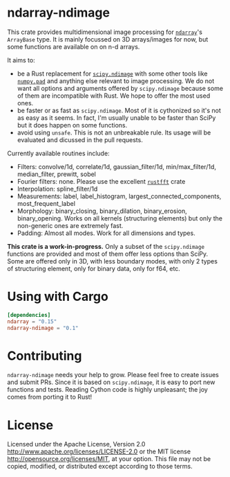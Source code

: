ndarray-ndimage
=============

This crate provides multidimensional image processing for [`ndarray`]'s `ArrayBase` type. It is mainly focussed on 3D arrays/images for now, but some functions are available on on n-d arrays.

It aims to:
- be a Rust replacement for [`scipy.ndimage`] with some other tools like [`numpy.pad`] and anything else relevant to image processing. We do not want all options and arguments offered by `scipy.ndimage` because some of them are incompatible with Rust. We hope to offer the most used ones.
- be faster or as fast as `scipy.ndimage`. Most of it is cythonized so it's not as easy as it seems. In fact, I'm usually unable to be faster than SciPy but it does happen on some functions.
- avoid using `unsafe`. This is not an unbreakable rule. Its usage will be evaluated and dicussed in the pull requests.

Currently available routines include:
- Filters: convolve/1d, correlate/1d, gaussian_filter/1d, min/max_filter/1d, median_filter, prewitt, sobel
- Fourier filters: none. Please use the excellent [`rustfft`] crate
- Interpolation: spline_filter/1d
- Measurements: label, label_histogram, largest_connected_components, most_frequent_label
- Morphology: binary_closing, binary_dilation, binary_erosion, binary_opening. Works on all kernels (structuring elements) but only the non-generic ones are extremely fast.
- Padding: Almost all modes. Work for all dimensions and types.

**This crate is a work-in-progress.** Only a subset of the `scipy.ndimage` functions are provided and most of them offer less options than SciPy. Some are offered only in 3D, with less boundary modes, with only 2 types of structuring element, only for binary data, only for f64, etc.

[`ndarray`]: https://github.com/rust-ndarray/ndarray
[`scipy.ndimage`]: https://docs.scipy.org/doc/scipy/reference/ndimage.html
[`numpy.pad`]: https://numpy.org/doc/stable/reference/generated/numpy.pad.html
[`rustfft`]: https://crates.io/crates/rustfft

Using with Cargo
================

```toml
[dependencies]
ndarray = "0.15"
ndarray-ndimage = "0.1"
```

Contributing
============

`ndarray-ndimage` needs your help to grow. Please feel free to create issues and submit PRs. Since it is based on `scipy.ndimage`, it is easy to port new functions and tests. Reading Cython code is highly unpleasant; the joy comes from porting it to Rust!

License
=======

Licensed under the Apache License, Version 2.0
http://www.apache.org/licenses/LICENSE-2.0 or the MIT license
http://opensource.org/licenses/MIT, at your
option. This file may not be copied, modified, or distributed
except according to those terms.
